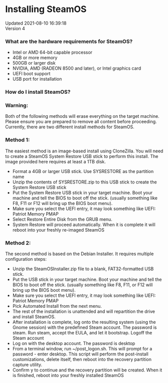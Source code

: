 # Installing SteamOS
Updated 2021-08-10 16:39:18  
Version 4  

### What are the hardware requirements for SteamOS?
* Intel or AMD 64-bit capable processor
* 4GB or more memory
* 500GB or larger disk
* NVIDIA, AMD (RADEON 8500 and later), or Intel graphics card
* UEFI boot support
* USB port for installation
    
### How do I install SteamOS?
  
  
  ### Warning:
Both of the following methods will erase everything on the target machine. Please ensure you are prepared to remove all content before proceeding.  
Currently, there are two different install methods for SteamOS.   
  
### Method 1:
The easiest method is an image-based install using CloneZilla. You will need to create a SteamOS System Restore USB stick to perform this install. The image provided here requires at least a 1TB disk.  
  
* Format a 4GB or larger USB stick. Use SYSRESTORE as the partition name
* Unzip the contents of SYSRESTORE.zip to this USB stick to create the System Restore USB stick
* Put the System Restore USB stick in your target machine. Boot your machine and tell the BIOS to boot off the stick. (usually something like F8, F11 or F12 will bring up the BIOS boot menu).
* Make sure you select the UEFI entry, it may look something like UEFI: Patriot Memory PMAP
* Select Restore Entire Disk from the GRUB menu.
* System Restore will proceed automatically. When it is complete it will reboot into your freshly re-imaged SteamOS
  
  
### Method 2:
The second method is based on the Debian Installer. It requires multiple configuration steps:  
  
* Unzip the SteamOSInstaller.zip file to a blank, FAT32-formatted USB stick.
* Put the USB stick in your target machine. Boot your machine and tell the BIOS to boot off the stick. (usually something like F8, F11, or F12 will bring up the BIOS boot menu).
* Make sure you select the UEFI entry, it may look something like UEFI: Patriot Memory PMAP
* Pick Automated Install from the next menu.
* The rest of the installation is unattended and will repartition the drive and install SteamOS.
* After installation is complete, log onto the resulting system (using the Gnome session) with the predefined Steam account. The password is steam. Run steam, accept the EULA, and let it bootstrap. Logoff the Steam account
* Log on with the desktop account. The password is desktop
* From a terminal window, run ~/post_logon.sh. This will prompt for a password - enter desktop. This script will perform the post-install customizations, delete itself, then reboot into the recovery partition capture utility.
* Confirm y to continue and the recovery partition will be created. When it is finished, reboot into your freshly installed SteamOS